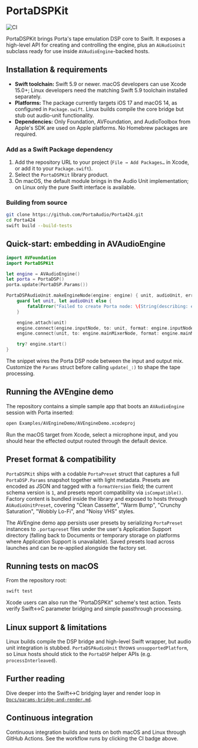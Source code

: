# PortaDSPKit

![CI](https://github.com/PortaAudio/Porta424/actions/workflows/ci.yml/badge.svg)

PortaDSPKit brings Porta's tape emulation DSP core to Swift. It exposes a high-level API for creating and controlling the engine, plus an `AUAudioUnit` subclass ready for use inside `AVAudioEngine`-backed hosts.

## Installation & requirements

- **Swift toolchain:** Swift 5.9 or newer. macOS developers can use Xcode 15.0+; Linux developers need the matching Swift 5.9 toolchain installed separately.
- **Platforms:** The package currently targets iOS 17 and macOS 14, as configured in `Package.swift`. Linux builds compile the core bridge but stub out audio-unit functionality.
- **Dependencies:** Only Foundation, AVFoundation, and AudioToolbox from Apple's SDK are used on Apple platforms. No Homebrew packages are required.

### Add as a Swift Package dependency

1. Add the repository URL to your project (`File → Add Packages…` in Xcode, or add it to your `Package.swift`).
2. Select the `PortaDSPKit` library product.
3. On macOS, the default module brings in the Audio Unit implementation; on Linux only the pure Swift interface is available.

### Building from source

```bash
git clone https://github.com/PortaAudio/Porta424.git
cd Porta424
swift build --build-tests
```

## Quick-start: embedding in AVAudioEngine

```swift
import AVFoundation
import PortaDSPKit

let engine = AVAudioEngine()
let porta = PortaDSP()
porta.update(PortaDSP.Params())

PortaDSPAudioUnit.makeEngineNode(engine: engine) { unit, audioUnit, error in
    guard let unit, let audioUnit else {
        fatalError("Failed to create Porta node: \(String(describing: error))")
    }

    engine.attach(unit)
    engine.connect(engine.inputNode, to: unit, format: engine.inputNode.inputFormat(forBus: 0))
    engine.connect(unit, to: engine.mainMixerNode, format: engine.mainMixerNode.outputFormat(forBus: 0))

    try? engine.start()
}
```

The snippet wires the Porta DSP node between the input and output mix. Customize the `Params` struct before calling `update(_:)` to shape the tape processing.

## Running the AVEngine demo

The repository contains a simple sample app that boots an `AVAudioEngine` session with Porta inserted:

```bash
open Examples/AVEngineDemo/AVEngineDemo.xcodeproj
```

Run the macOS target from Xcode, select a microphone input, and you should hear the effected output routed through the default device.

## Preset format & compatibility

`PortaDSPKit` ships with a codable `PortaPreset` struct that captures a full `PortaDSP.Params` snapshot together with light metadata. Presets are encoded as JSON and tagged with a `formatVersion` field; the current schema version is `1`, and presets report compatibility via `isCompatible()`. Factory content is bundled inside the library and exposed to hosts through `AUAudioUnitPreset`, covering "Clean Cassette", "Warm Bump", "Crunchy Saturation", "Wobbly Lo-Fi", and "Noisy VHS" styles.

The AVEngine demo app persists user presets by serializing `PortaPreset` instances to `.portapreset` files under the user's Application Support directory (falling back to Documents or temporary storage on platforms where Application Support is unavailable). Saved presets load across launches and can be re-applied alongside the factory set.

## Running tests on macOS

From the repository root:

```bash
swift test
```

Xcode users can also run the "PortaDSPKit" scheme's test action. Tests verify Swift↔︎C parameter bridging and simple passthrough processing.

## Linux support & limitations

Linux builds compile the DSP bridge and high-level Swift wrapper, but audio unit integration is stubbed. `PortaDSPAudioUnit` throws `unsupportedPlatform`, so Linux hosts should stick to the `PortaDSP` helper APIs (e.g. `processInterleaved`).

## Further reading

Dive deeper into the Swift↔︎C bridging layer and render loop in [`Docs/params-bridge-and-render.md`](Docs/params-bridge-and-render.md).

## Continuous integration

Continuous integration builds and tests on both macOS and Linux through GitHub Actions. See the workflow runs by clicking the CI badge above.
